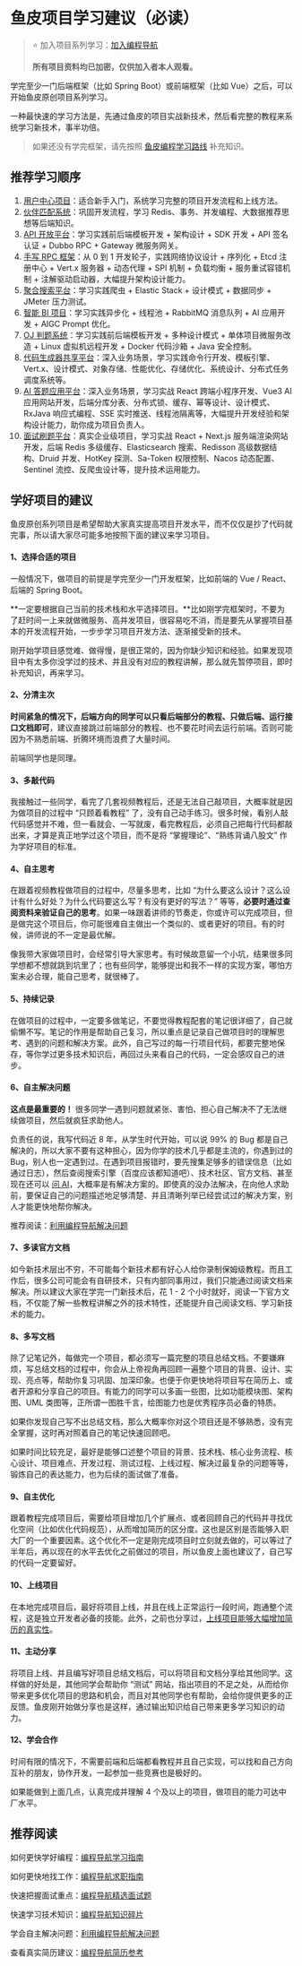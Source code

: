 # 鱼皮项目学习建议（必读）

> ⭐️ 加入项目系列学习：[加入编程导航](https://yuyuanweb.feishu.cn/wiki/SDtMwjR1DituVpkz5MLc3fZLnzb) 
>
> **所有项目资料均已加密，仅供加入者本人观看。**

学完至少一门后端框架（比如 Spring Boot）或前端框架（比如 Vue）之后，可以开始鱼皮原创项目系列学习。

一种最快速的学习方法是，先通过鱼皮的项目实战新技术，然后看完整的教程来系统学习新技术，事半功倍。

> 如果还没有学完框架，请先按照 [鱼皮编程学习路线](https://yuyuanweb.feishu.cn/wiki/CHzBwweCIiKEoLkB5TVcPsGNnTf#OO86dntNUodn3kxCsEBcaDYKnLb) 补充知识。

## 推荐学习顺序

1. [用户中心项目](https://yuyuanweb.feishu.cn/wiki/DclswHMhkiRXckkWve1ckXTonDh)：适合新手入门，系统学习完整的项目开发流程和上线方法。
2. [伙伴匹配系统](https://yuyuanweb.feishu.cn/wiki/UHbLwJ5l7i6GJkkKI4Oc26Y6n1g)：巩固开发流程，学习 Redis、事务、并发编程、大数据推荐思想等后端知识。
3. [API 开放平台](https://yuyuanweb.feishu.cn/wiki/T4XgwM2Ynib71TkeGS5cXA0pn4e)：学习实践前后端模板开发 + 架构设计 + SDK 开发 + API 签名认证 + Dubbo RPC + Gateway 微服务网关。
4. [手写 RPC 框架](https://yuyuanweb.feishu.cn/wiki/EweIwSYsXiEvCDkzS8BcTiAonyc)：从 0 到 1 开发轮子，实践网络协议设计 + 序列化 + Etcd 注册中心 + Vert.x 服务器 + 动态代理 + SPI 机制 + 负载均衡 + 服务重试容错机制 + 注解驱动启动器，大幅提升架构设计能力。
5. [聚合搜索平台](https://yuyuanweb.feishu.cn/wiki/RigVw1gAdiXIfLkj6ktclEDQn7e)：学习实践爬虫 + Elastic Stack + 设计模式 + 数据同步 + JMeter 压力测试。
6. [智能 BI 项目](https://yuyuanweb.feishu.cn/wiki/GOyNwwip0iwGBck7NtxcpxPlnRf)：学习实践异步化 + 线程池 + RabbitMQ 消息队列 + AI 应用开发 + AIGC Prompt 优化。
7. [OJ 判题系统](https://yuyuanweb.feishu.cn/wiki/LhjxwgFjwiovTVk9w2vcJoj4nid)：学习实践前后端模板开发 + 多种设计模式 + 单体项目微服务改造 + Linux 虚拟机远程开发 + Docker 代码沙箱 + Java 安全控制。
8. [代码生成器共享平台](https://yuyuanweb.feishu.cn/wiki/JKRZwxx1AixaPnkzSypcLcqOnic)：深入业务场景，学习实践命令行开发、模板引擎、Vert.x、设计模式、对象存储、性能优化、存储优化、系统设计、分布式任务调度系统等。
9. [AI 答题应用平台](https://www.code-nav.cn/post/1797906199350734850)：深入业务场景，学习实战 React 跨端小程序开发、Vue3 AI 应用网站开发，后端分库分表、分布式锁、缓存、幂等设计、设计模式、RxJava 响应式编程、SSE 实时推送、线程池隔离等，大幅提升开发经验和架构设计能力，助你成为项目负责人。
10. [面试刷题平台](https://www.code-nav.cn/course/1826803928691945473)：真实企业级项目，学习实战 React + Next.js 服务端渲染网站开发，后端 Redis 多级缓存、Elasticsearch 搜索、Redisson 高级数据结构、Druid 并发、HotKey 探测、Sa-Token 权限控制、Nacos 动态配置、Sentinel 流控、反爬虫设计等，提升技术运用能力。

## 学好项目的建议

鱼皮原创系列项目是希望帮助大家真实提高项目开发水平，而不仅仅是抄了代码就完事，所以请大家尽可能多地按照下面的建议来学习项目。

#### 1、选择合适的项目

一般情况下，做项目的前提是学完至少一门开发框架，比如前端的 Vue / React、后端的 Spring Boot。

**一定要根据自己当前的技术栈和水平选择项目。**比如刚学完框架时，不要为了赶时间一上来就做微服务、高并发项目，很容易吃不消，而是要先从掌握项目基本的开发流程开始，一步步学习项目开发方法、逐渐接受新的技术。

刚开始学项目感觉难、做得慢，是很正常的，因为你缺少知识和经验。如果发现项目中有太多你没学过的技术、并且没有对应的教程讲解，那么就先暂停项目，即时补充知识，再来学习。

#### 2、分清主次

**时间紧急的情况下，后端方向的同学可以只看后端部分的教程、只做后端、运行接口文档即可**，建议直接跳过前端部分的教程、也不要花时间去运行前端。否则可能因为不熟悉前端、折腾环境而浪费了大量时间。

前端同学也是同理。

#### 3、多敲代码

我接触过一些同学，看完了几套视频教程后，还是无法自己敲项目，大概率就是因为做项目的过程中 “只顾着看教程” 了，没有自己动手练习。很多时候，看别人敲代码感觉并不难，但一看就会、一写就废，看完教程后，必须自己把每行代码都敲出来，才算是真正地学过这个项目，而不是将 “掌握理论”、“熟练背诵八股文” 作为学好项目的标准。

#### 4、自主思考

在跟着视频教程做项目的过程中，尽量多思考，比如 “为什么要这么设计？这么设计有什么好处？为什么代码要这么写？有没有更好的写法？” 等等，**必要时通过查阅资料来验证自己的思考**。如果一味跟着讲师的节奏走，你或许可以完成项目，但是做完这个项目后，你可能很难自主做出一个类似的、或者更好的项目。有的时候，讲师说的不一定是最优解。

像我带大家做项目时，会经常引导大家思考。有时候故意留一个小坑，结果很多同学想都不想就跳到坑里了；也有些同学，能够提出和我不一样的实现方案，哪怕方案未必合理，能自己思考，就很棒了。

#### 5、持续记录

在做项目的过程中，一定要多做笔记，不要觉得教程配套的笔记很详细了，自己就偷懒不写。笔记的作用是帮助自己复习，所以重点是记录自己做项目时的理解思考、遇到的问题和解决方案。此外，自己写过的每一行项目代码，都要完整地保存，等你学过更多技术知识后，再回过头来看自己的代码，一定会感叹自己的进步。

#### 6、自主解决问题

**这点是最重要的！** 很多同学一遇到问题就紧张、害怕、担心自己解决不了无法继续做项目，然后就疯狂求助他人。

负责任的说，我写代码近 8 年，从学生时代开始，可以说 99% 的 Bug 都是自己解决的，所以大家不要有这种担心，因为你学的技术几乎都是主流的，你遇到过的 Bug，别人也一定遇到过。在遇到项目报错时，要先搜集足够多的错误信息（比如通过日志），然后查阅搜索引擎（百度应该都知道吧）、技术社区、官方文档、甚至现在还可以 [问 AI](https://yucongming.com)，大概率是有解决方案的。即使真的没办法解决，在向他人求助前，要保证自己的问题描述地足够清楚、并且清晰列举已经尝试过的解决方案，别人才能更快地帮你解决。

推荐阅读：[利用编程导航解决问题](https://yuyuanweb.feishu.cn/wiki/FY7DwfanEikgzuk3yJlcXRWLnZc)

#### 7、多读官方文档

如今新技术层出不穷，不可能每个新技术都有好心人给你录制保姆级教程。而且工作后，很多公司可能会有自研技术，只有内部同事用过，我们只能通过阅读文档来解决。所以建议大家在学完一门新技术后，花 1 - 2 个小时就好，阅读一下官方文档，不仅能了解一些教程讲解之外的技术特性，还能提升自己阅读文档、学习新技术的能力。

#### 8、多写文档

除了记笔记外，每做完一个项目，都必须写一篇完整的项目总结文档。不要嫌麻烦，写总结文档的过程中，你会从上帝视角再回顾一遍整个项目的背景、设计、实现、亮点等，帮助你复习巩固、加深印象。也便于你更快地将项目写在简历上、或者开源和分享自己的项目。有能力的同学可以多画一些图，比如功能模块图、架构图、UML 类图等，正所谓一图胜千言，绘图能力也是优秀程序员必备的特质。

如果你发现自己写不出总结文档，那么大概率你对这个项目还是不够熟悉，没有完全掌握，这时再对照着自己的笔记快速回顾吧。

如果时间比较充足，最好是能够口述整个项目的背景、技术栈、核心业务流程、核心设计、项目难点、开发过程、测试过程、上线过程、解决过最复杂的问题等等，锻炼自己的表达能力，也为后续的面试做了准备。

#### 9、自主优化

跟着教程完成项目后，需要给项目增加几个扩展点、或者回顾自己的代码并寻找优化空间（比如优化代码规范），从而增加简历的区分度。这也是区别是否能够入职大厂的一个重要因素。这个优化不一定是刚完成项目时立刻就去做的，可以等过了半年后，再以现在的水平去优化之前做过的项目，所以鱼皮上面也建议了，自己写的代码一定要留好。

#### 10、上线项目

在本地完成项目后，最好将项目上线，并且在线上正常运行一段时间，跑通整个流程，这是独立开发者必备的技能。此外，之前也分享过，[上线项目能够大幅增加简历的真实性](https://mp.weixin.qq.com/s/Aygoe6Gpl5bOeeO0G5Ia9Q)。

#### 11、主动分享

将项目上线、并且编写好项目总结文档后，可以将项目和文档分享给其他同学。这样做的好处是，其他同学会帮助你 “测试” 网站，指出项目的不足之处，从而给你带来更多优化项目的思路和机会，而且对其他同学也有帮助，会给你提供更多的正反馈。鱼皮刚开始做分享也是这样，通过输出知识给自己带来更多学习知识的动力。

#### 12、学会合作

时间有限的情况下，不需要前端和后端都看教程并且自己实现，可以找和自己方向互补的朋友，协作开发，一起参加一些竞赛也是极好的。

如果能做到上面几点，认真完成并理解 4 个及以上的项目，做项目的能力可达中厂水平。

## 推荐阅读

如何更快学好编程：[编程导航学习指南](https://yuyuanweb.feishu.cn/wiki/CHzBwweCIiKEoLkB5TVcPsGNnTf)

如何更快地找工作：[编程导航求职指南](https://yuyuanweb.feishu.cn/wiki/YKFjwNXWAiXuilkta2LcMP6xnXe)

快速把握面试重点：[编程导航精选面试题](https://yuyuanweb.feishu.cn/wiki/CmFywXs0Oi0MS9kU3yocJugFn2e)

快速学习技术知识：[编程导航知识碎片](https://yuyuanweb.feishu.cn/wiki/AqfawFUT0iD69kkiRKoci6Nqnqc)

学会自主解决问题：[利用编程导航解决问题](https://yuyuanweb.feishu.cn/wiki/FY7DwfanEikgzuk3yJlcXRWLnZc)

查看真实简历建议：[编程导航简历参考](https://yuyuanweb.feishu.cn/wiki/EZU0w09VKiijJnkvRAtc41TZn2d)
